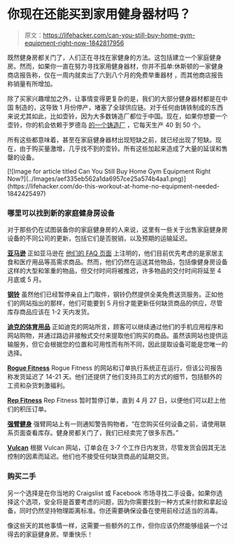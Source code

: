 # 你现在还能买到家用健身器材吗？

> 原文：<https://lifehacker.com/can-you-still-buy-home-gym-equipment-right-now-1842817956>

既然健身房都关门了，人们正在寻找在家健身的方法。这包括建立一个家庭健身房。然而，如果你一直在努力寻找家用健身器材，你并不孤单:休斯顿的一家健身商店报告称，仅在一周内就卖出了六到八个月的免费举重器材 ，而其他商店报告称销量有所增加。



除了买家兴趣增加之外，让事情变得更复杂的是，我们的大部分健身器材都是在中国 制造的，这导致 1 月份停产，堵塞了全球供应链。对于任何由铸铁制成的东西来说尤其如此，比如壶铃，因为大多数铸造厂都位于中国。现在，如果你想要一个壶铃，你的机会依赖于罗德岛 [的一个铸造厂](https://thehustle.co/04102020-kettlebells-fitness/) ，它每天生产 40 到 50 个。

所有这些都意味着，甚至在家庭健身器材出现短缺之前，就已经出现了短缺。现在，由于购买量激增，几乎找不到的壶铃。所有这些加起来造成了大量的延误和售罄的设备。

<aside data-commerce-source="inset" class="sc-16a0mhj-2 gAjHzr">[![Image for article titled Can You Still Buy Home Gym Equipment Right Now?](../Images/aef335eb562a1da6957ce25a574b4aa1.png)](https://lifehacker.com/do-this-workout-at-home-no-equipment-needed-1842425497)</aside>

### 哪里可以找到新的家庭健身房设备

对于那些仍在试图装备你的家庭健身房的人来说，这里有一些关于出售家庭健身房设备的不同公司的更新，包括它们是否脱销，以及预期的运输延迟。

[**亚马逊**](https://www.amazon.com/gp/help/customer/display.html?_encoding=UTF8&asc_campaign=InlineText&asc_refurl=https://lifehacker.com/can-you-still-buy-home-gym-equipment-right-now-1842817956&asc_source=&nodeId=GDFU3JS5AL6SYHRD&ref_=covid19_UPNAV_Gateway&tag=kinjalifehackerlink-20)
正如亚马逊在 [他们的 FAQ 页面](https://www.amazon.com/gp/help/customer/display.html?_encoding=UTF8&asc_campaign=InlineText&asc_refurl=https://lifehacker.com/can-you-still-buy-home-gym-equipment-right-now-1842817956&asc_source=&nodeId=GDFU3JS5AL6SYHRD&ref_=covid19_UPNAV_Gateway&tag=kinjalifehackerlink-20) 上注明的，他们目前优先考虑的是家居主食和医疗用品等高需求商品。然而，他们仍然在运送其他物品，包括像健身房设备这样的大型和笨重的物品，但交付时间将被推迟，许多物品的交付时间将延至 4 月底或 5 月。

[**钢铃**](https://www.bellsofsteel.us/contact-us/)
虽然他们已经暂停亲自上门取件，钢铃仍然提供全美免费送货服务。正如他们的网站指出的那样，他们可能要到 5 月份才能更新任何缺货商品的供应，尽管库存商品应该在 1-2 天内发货。

[**迪克的体育用品**](https://www.dickssportinggoods.com/s/covid-19updates)
正如迪克的网站所言，顾客可以继续通过他们的手机应用程序和网站购物，并通过路边非接触式交付来提取他们购买的商品。虽然该网站也提供运输服务，但它会根据您的位置和可用性而有所不同，因此提取设备可能是您唯一的选择。

[**Rogue Fitness**](https://www.roguefitness.com/covid-19)
Rogue Fitness 的网站和订单执行系统正在运行，但该公司报告称发货延迟了 14-21 天。他们还提供了他们支持员工的方式的细节，包括额外的工资和杂货刺激福利。

[**Rep Fitness**](https://www.repfitness.com/blog/stock-supply/)
Rep Fitness 暂时暂停订单，直到 4 月 27 日，以便他们可以赶上他们的积压订单。

[**强臂健身**](https://strongarmsport.us/)
强臂网站上有一则通知警告购物者，“在您购买任何设备之前，请使用联系页面查看库存。健身房都关门了，我们已经卖完了很多东西。”

[**Vulcan**](https://www.vulcanstrength.com/Articles.asp?ID=281)
根据 Vulcan 网站，订单会在 3-7 个工作日内发货，尽管发货会因其无法控制的因素而延迟。他们也不接受任何缺货商品的延期交货。

### 购买二手

另一个选择是在你当地的 Craigslist 或 Facebook 市场寻找二手设备。如果你选择这个选项，安全将是首要考虑的问题，因为你需要找到一种方式来付款和拿起设备，同时仍然坚持物理距离标准。你还需要确保设备在使用前经过适当的消毒。

像这些天的其他事情一样，这需要一些额外的工作，但你应该仍然能够组装一个过得去的家庭健身房。举重快乐！